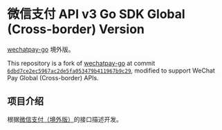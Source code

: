 # 微信支付 API v3 Go SDK Global (Cross-border) Version

[wechatpay-go](https://github.com/wechatpay-apiv3/wechatpay-go) 境外版。

This repository is a fork of [wechatpay-go](https://github.com/wechatpay-apiv3/wechatpay-go)
at commit [`6dbd7ce2ec5967ac2de5fa053479b411967b9c29`](https://github.com/wechatpay-apiv3/wechatpay-go/commit/6dbd7ce2ec5967ac2de5fa053479b411967b9c29),
modified to support WeChat Pay Global (Cross-border) APIs.

## 项目介绍
根据[微信支付（境外版）](https://pay.weixin.qq.com/index.php/public/wechatpay_en/)的接口描述开发。


